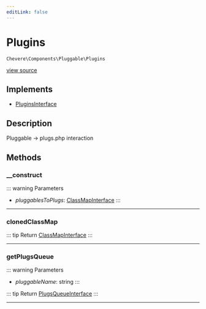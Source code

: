```yaml
---
editLink: false
---
```


# Plugins

`Chevere\Components\Pluggable\Plugins`

[view source](https://github.com/chevere/chevere/blob/master/src/Chevere/Components/Pluggable/Plugins.php)

## Implements

- [PluginsInterface](../../Interfaces/Pluggable/PluginsInterface.md)

## Description

Pluggable -> plugs.php interaction

## Methods

### __construct

::: warning Parameters
- *pluggablesToPlugs*: [ClassMapInterface](../../Interfaces/ClassMap/ClassMapInterface.md)
:::

---

### clonedClassMap

::: tip Return
[ClassMapInterface](../../Interfaces/ClassMap/ClassMapInterface.md)
:::

---

### getPlugsQueue

::: warning Parameters
- *pluggableName*: string
:::

::: tip Return
[PlugsQueueInterface](../../Interfaces/Pluggable/PlugsQueueInterface.md)
:::

---
